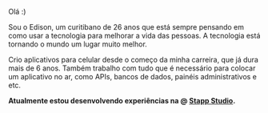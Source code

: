 Olá :)

Sou o Edison, um curitibano de 26 anos que está sempre pensando em como usar a tecnologia para melhorar a vida das pessoas. A tecnologia está tornando o mundo um lugar muito melhor.

Crio aplicativos para celular desde o começo da minha carreira, que já dura mais de 6 anos. Também trabalho com tudo que é necessário para colocar um aplicativo no ar, como APIs, bancos de dados, painéis administrativos e etc.

**Atualmente estou desenvolvendo experiências na @ [Stapp Studio](https://stapp.studio).**